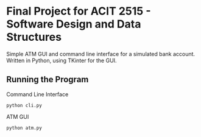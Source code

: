 # Final Project for ACIT 2515 - Software Design and Data Structures

Simple ATM GUI and command line interface for a simulated bank account. Written in Python, using TKinter for the GUI.

## Running the Program</h1>

Command Line Interface

```
python cli.py
```

ATM GUI

```
python atm.py
```
